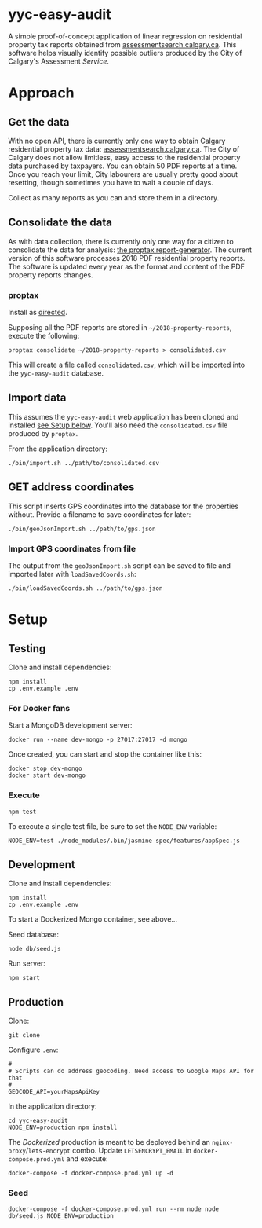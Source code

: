yyc-easy-audit
==============

A simple proof-of-concept application of linear regression on residential property tax reports obtained from [assessmentsearch.calgary.ca](https://assessmentsearch.calgary.ca). This software helps visually identify possible outliers produced by the City of Calgary's Assessment _Service_.

# Approach

## Get the data

With no open API, there is currently only one way to obtain Calgary residential property tax data: [assessmentsearch.calgary.ca](https://assessmentsearch.calgary.ca). The City of Calgary does not allow limitless, easy access to the residential property data purchased by taxpayers. You can obtain 50 PDF reports at a time. Once you reach your limit, City labourers are usually pretty good about resetting, though sometimes you have to wait a couple of days.

Collect as many reports as you can and store them in a directory.

## Consolidate the data

As with data collection, there is currently only one way for a citizen to consolidate the data for analysis: [the proptax report-generator](https://github.com/TaxReformYYC/report-generator-2018). The current version of this software processes 2018 PDF residential property reports. The software is updated every year as the format and content of the PDF property reports changes.

### proptax

Install as [directed](https://github.com/TaxReformYYC/report-generator-2018).

Supposing all the PDF reports are stored in `~/2018-property-reports`, execute the following:

```
proptax consolidate ~/2018-property-reports > consolidated.csv
```

This will create a file called `consolidated.csv`, which will be imported into the `yyc-easy-audit` database.

## Import data

This assumes the `yyc-easy-audit` web application has been cloned and installed [see Setup below](#setup). You'll also need the `consolidated.csv` file produced by `proptax`.

From the application directory:

```
./bin/import.sh ../path/to/consolidated.csv
```

## GET address coordinates

This script inserts GPS coordinates into the database for the properties without. Provide a filename to save coordinates for later:

```
./bin/geoJsonImport.sh ../path/to/gps.json
```

### Import GPS coordinates from file

The output from the `geoJsonImport.sh` script can be saved to file and imported later with `loadSavedCoords.sh`: 

```
./bin/loadSavedCoords.sh ../path/to/gps.json
```

# Setup

## Testing

Clone and install dependencies:

```
npm install
cp .env.example .env
```

### For Docker fans

Start a MongoDB development server:

```
docker run --name dev-mongo -p 27017:27017 -d mongo
```

Once created, you can start and stop the container like this:

```
docker stop dev-mongo
docker start dev-mongo
```

### Execute

```
npm test
```

To execute a single test file, be sure to set the `NODE_ENV` variable:

```
NODE_ENV=test ./node_modules/.bin/jasmine spec/features/appSpec.js
```

## Development

Clone and install dependencies:

```
npm install
cp .env.example .env
```

To start a Dockerized Mongo container, see above...

Seed database:

```
node db/seed.js
```

Run server:

```
npm start
```

## Production

Clone:

```
git clone 
```

Configure `.env`:

```
#
# Scripts can do address geocoding. Need access to Google Maps API for that
#
GEOCODE_API=yourMapsApiKey
```

In the application directory:

```
cd yyc-easy-audit
NODE_ENV=production npm install
```

The _Dockerized_ production is meant to be deployed behind an `nginx-proxy`/`lets-encrypt` combo. Update `LETSENCRYPT_EMAIL` in `docker-compose.prod.yml` and execute:

```
docker-compose -f docker-compose.prod.yml up -d
```

### Seed

```
docker-compose -f docker-compose.prod.yml run --rm node node db/seed.js NODE_ENV=production
```


